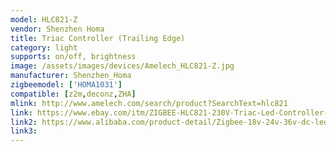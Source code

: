 ```yaml
---
model: HLC821-Z
vendor: Shenzhen Homa
title: Triac Controller (Trailing Edge)
category: light
supports: on/off, brightness
image: /assets/images/devices/Amelech_HLC821-Z.jpg
manufacturer: Shenzhen_Homa
zigbeemodel: ['HOMA1031']
compatible: [z2m,deconz,ZHA]
mlink: http://www.amelech.com/search/product?SearchText=hlc821
link: https://www.ebay.com/itm/ZIGBEE-HLC821-230V-Triac-Led-Controller-Kontroller-Treiber-Dimmer-for-Echo-Plus/113530902178
link2: https://www.alibaba.com/product-detail/Zigbee-18v-24v-36v-dc-led_62002671078.html
link3: 
---
```

